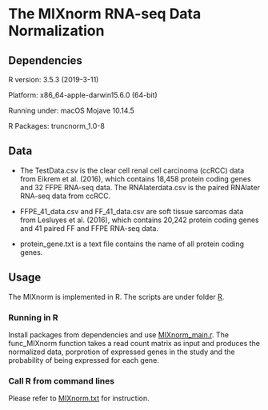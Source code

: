 # The MIXnorm RNA-seq Data Normalization

## Dependencies

R version: 3.5.3 (2019-3-11)

Platform: x86_64-apple-darwin15.6.0 (64-bit)

Running under: macOS Mojave 10.14.5

R Packages: truncnorm_1.0-8

## Data
* The TestData.csv is the clear cell renal cell carcinoma (ccRCC) data from  Eikrem et al. (2016), which contains 18,458 protein coding genes and 32 FFPE RNA-seq data. The RNAlaterdata.csv is the paired RNAlater RNA-seq data from ccRCC.

* FFPE_41_data.csv and FF_41_data.csv are soft tissue sarcomas data from Lesluyes et al. (2016), which contains 20,242 protein coding genes and 41 paired FF and FFPE RNA-seq data.

* protein_gene.txt is a text file contains the name of all protein coding genes.

## Usage
The MIXnorm is implemented in R. The scripts are under folder [R](https://github.com/S-YIN/MIXnorm/tree/create-R/R). 
### Running in R
Install packages from dependencies and use [MIXnorm_main.r](https://github.com/S-YIN/MIXnorm/blob/create-R/R/MIXnorm_main.R).  The func_MIXnorm function takes a read count matrix as input and produces the normalized data, porprotion of expressed genes in the study and the probability of being expressed for each gene.
### Call R from command lines
Please refer to [MIXnorm.txt](https://github.com/S-YIN/MIXnorm/blob/create-R/R/MIXnorm.txt) for instruction.
